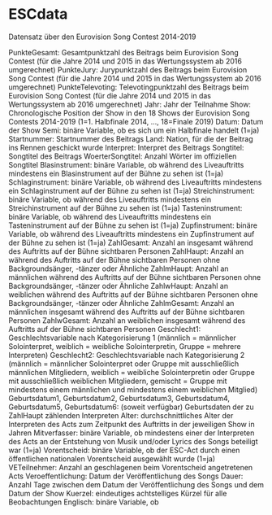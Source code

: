 # ESCdata
Datensatz über den Eurovision Song Contest 2014-2019

PunkteGesamt: Gesamtpunktzahl des Beitrags beim Eurovision Song Contest (für die Jahre 2014 und 2015 in das Wertungssystem ab 2016 umgerechnet)
PunkteJury: Jurypunktzahl des Beitrags beim Eurovision Song Contest (für die Jahre 2014 und 2015 in das Wertungssystem ab 2016 umgerechnet)
PunkteTelevoting: Televotingpunktzahl des Beitrags beim Eurovision Song Contest (für die Jahre 2014 und 2015 in das Wertungssystem ab 2016 umgerechnet)
Jahr: Jahr der Teilnahme
Show: Chronologische Position der Show in den 18 Shows der Eurovision Song Contests 2014-2019 (1=1. Halbfinale 2014, ..., 18=Finale 2019)
Datum: Datum der Show
Semi: binäre Variable, ob es sich um ein Halbfinale handelt (1=ja)
Startnummer: Startnummer des Beitrags
Land: Nation, für die der Beitrag ins Rennen geschickt wurde
Interpret: Interpret des Beitrags
Songtitel: Songtitel des Beitrags
WoerterSongtitel: Anzahl Wörter im offiziellen Songtitel
Blasinstrument: binäre Variable, ob während des Liveauftritts mindestens ein Blasinstrument auf der Bühne zu sehen ist (1=ja)
Schlaginstrument: binäre Variable, ob während des Liveauftritts mindestens ein Schlaginstrument auf der Bühne zu sehen ist (1=ja)
Streichinstrument: binäre Variable, ob während des Liveauftritts mindestens ein Streichinstrument auf der Bühne zu sehen ist (1=ja)
Tasteninstrument: binäre Variable, ob während des Liveauftritts mindestens ein Tasteninstrument auf der Bühne zu sehen ist (1=ja)
Zupfinstrument: binäre Variable, ob während des Liveauftritts mindestens ein Zupfinstrument auf der Bühne zu sehen ist (1=ja)
ZahlGesamt: Anzahl an insgesamt während des Auftritts auf der Bühne sichtbaren Personen
ZahlHaupt: Anzahl an während des Auftritts auf der Bühne sichtbaren Personen ohne Backgroundsänger, -tänzer oder Ähnliche
ZahlmHaupt: Anzahl an männlichen während des Auftritts auf der Bühne sichtbaren Personen ohne Backgroundsänger, -tänzer oder Ähnliche
ZahlwHaupt: Anzahl an weiblichen während des Auftritts auf der Bühne sichtbaren Personen ohne Backgroundsänger, -tänzer oder Ähnliche
ZahlmGesamt: Anzahl an männlichen insgesamt während des Auftritts auf der Bühne sichtbaren Personen
ZahlwGesamt: Anzahl an weiblichen insgesamt während des Auftritts auf der Bühne sichtbaren Personen
Geschlecht1: Geschlechtsvariable nach Kategorisierung 1 (männlich = männlicher Solointerpret, weiblich = weibliche Solointerpretin, Gruppe = mehrere Interpreten)
Geschlecht2: Geschlechtsvariable nach Kategorisierung 2 (männlich = männlicher Solointerpret oder Gruppe mit ausschließlich männlichen Mitgliedern, weiblich = weibliche Solointerpretin oder Gruppe mit ausschließlich weiblichen Mitgliedern, gemischt = Gruppe mit mindestens einem männlichen und mindestens einem weiblichen Mitglied)
Geburtsdatum1, Geburtsdatum2, Geburtsdatum3, Geburtsdatum4, Geburtsdatum5, Geburtsdatum6: (soweit verfügbar) Geburtsdaten der zu ZahlHaupt zählenden Interpreten
Alter: durchschnittliches Alter der Interpreten des Acts zum Zeitpunkt des Auftritts in der jeweiligen Show in Jahren
Mitverfasser: binäre Variable, ob mindestens einer der Interpreten des Acts an der Entstehung von Musik und/oder Lyrics des Songs beteiligt war (1=ja)
Vorentscheid: binäre Variable, ob der ESC-Act durch einen öffentlichen nationalen Vorentscheid ausgewählt wurde (1=ja)
VETeilnehmer: Anzahl an geschlagenen beim Vorentscheid angetretenen Acts
Veroeffentlichung: Datum der Veröffentlichung des Songs
Dauer: Anzahl Tage zwischen dem Datum der Veröffentlichung des Songs und dem Datum der Show
Kuerzel: eindeutiges achtstelliges Kürzel für alle Beobachtungen
Englisch: binäre Variable, ob 

